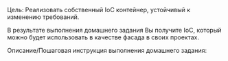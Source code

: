 Цель: Реализовать собственный IoC контейнер, устойчивый к изменению требований.

В результате выполнения домашнего задания Вы получите IoC, который можно будет использовать в качестве фасада в своих проектах.

Описание/Пошаговая инструкция выполнения домашнего задания:

